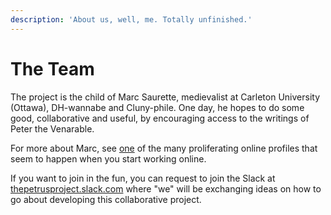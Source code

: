 ```yaml
---
description: 'About us, well, me. Totally unfinished.'
---
```


# The Team

The project is the child of Marc Saurette, medievalist at Carleton University \(Ottawa\), DH-wannabe and Cluny-phile. One day, he hopes to do some good, collaborative and useful, by encouraging access to the writings of Peter the Venarable. 

For more about Marc, see [one](https://hcommons.org/members/saurette/) of the many proliferating online profiles that seem to happen when you start working online. 

If you want to join in the fun, you can request to join the Slack at [thepetrusproject.slack.com](https://thepetrusproject.slack.com/) where "we" will be exchanging ideas on how to go about developing this collaborative project. 

